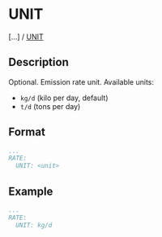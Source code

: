 # UNIT

[...] /
[UNIT](/about/references/keywords/VENTING_EMITTERS_TREE/EMISSION/RATE/UNIT.md)

## Description
Optional. Emission rate unit. Available units:
- `kg/d` (kilo per day, default)
- `t/d` (tons per day)

## Format
~~~~~~~~yaml
...
RATE:
  UNIT: <unit>
~~~~~~~~

## Example

~~~~~~~~yaml
...
RATE:
  UNIT: kg/d
~~~~~~~~
